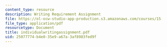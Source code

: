 ```yaml
---
content_type: resource
description: Writing Requirement Assignment
file: https://ol-ocw-studio-app-production.s3.amazonaws.com/courses/15-310-managerial-psychology-laboratory-spring-2003/25077774b4e035e9a67a3af8983fed9f_individualwritingassignment.pdf
file_type: application/pdf
resourcetype: Document
title: individualwritingassignment.pdf
uid: 25077774-b4e0-35e9-a67a-3af8983fed9f
---
```

